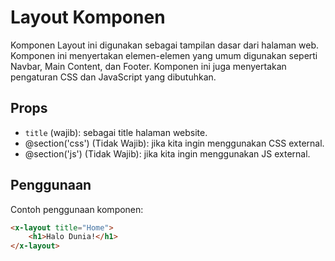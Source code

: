 # Layout Komponen

Komponen Layout ini digunakan sebagai tampilan dasar dari halaman web. Komponen ini menyertakan elemen-elemen yang umum digunakan seperti Navbar, Main Content, dan Footer. Komponen ini juga menyertakan pengaturan CSS dan JavaScript yang dibutuhkan.

## Props

-   `title` (wajib): sebagai title halaman website.
-   @section('css') (Tidak Wajib): jika kita ingin menggunakan CSS external.
-   @section('js') (Tidak Wajib): jika kita ingin menggunakan JS external.

## Penggunaan

Contoh penggunaan komponen:

```html
<x-layout title="Home">
    <h1>Halo Dunia!</h1>
</x-layout>
```

